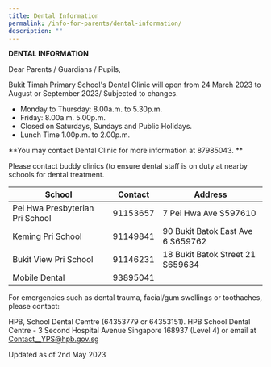 ```yaml
---
title: Dental Information
permalink: /info-for-parents/dental-information/
description: ""
---
```

**DENTAL INFORMATION**

Dear Parents / Guardians / Pupils,

Bukit Timah Primary School's Dental Clinic will open from 24 March 2023 to August or September 2023/ Subjected to changes. 

* Monday to Thursday: 8.00a.m. to 5.30p.m.
* Friday: 8.00a.m. 5.00p.m.
* Closed on Saturdays, Sundays and Public Holidays.
* Lunch Time 1.00p.m. to 2.00p.m. 

**You may contact Dental Clinic for more information at 87985043. **


Please contact buddy clinics (to ensure dental staff is on duty at nearby schools for dental treatment.&nbsp;



| School | Contact |Address  |
| -------- | -------- | -------- |
| Pei Hwa Presbyterian Pri School    | 91153657    | 7 Pei Hwa Ave S597610     |
| Keming Pri School    | 91149841    | 90 Bukit Batok East Ave 6 S659762     |
| Bukit View Pri School    | 91146231    | 18 Bukit Batok Street 21 S659634     |
| Mobile Dental    | 93895041    |      |

For emergencies such as dental trauma, facial/gum swellings or toothaches, please contact:&nbsp;

HPB, School Dental Cemtre (64353779 or 64353151). HPB School Dental Centre - 3 Second Hospital Avenue Singapore 168937 (Level 4) or email at Contact__YPS@hpb.gov.sg

Updated as of 2nd May 2023